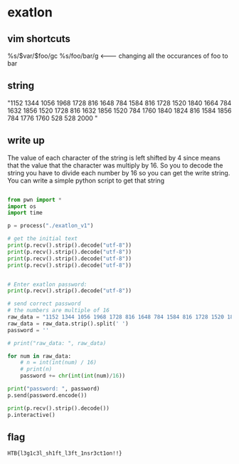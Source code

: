 # exatlon


## vim shortcuts
%s/\$var/\$foo/gc
%s/foo/bar/g   <--- changing all the occurances of foo to bar


## string
"1152 1344 1056 1968 1728 816 1648 784 1584 816 1728 1520 1840 1664 784 1632 1856 1520 1728 816 1632 1856 1520 784 1760 1840 1824 816 1584 1856 784 1776 1760 528 528 2000 "


## write up 
The value of each character of the string is left shifted by 4 since means that the value that the character was multiply by 16. So you to decode the string you have to divide each number by 16 so you can get the write string. You can write a simple python script to get that string

```py 

from pwn import * 
import os
import time

p = process("./exatlon_v1")

# get the initial text
print(p.recv().strip().decode("utf-8"))
print(p.recv().strip().decode("utf-8"))
print(p.recv().strip().decode("utf-8"))
print(p.recv().strip().decode("utf-8"))


# Enter exatlon password: 
print(p.recv().strip().decode("utf-8"))

# send correct password
# the numbers are multiple of 16
raw_data = "1152 1344 1056 1968 1728 816 1648 784 1584 816 1728 1520 1840 1664 784 1632 1856 1520 1728 816 1632 1856 1520 784 1760 1840 1824 816 1584 1856 784 1776 1760 528 528 2000 "
raw_data = raw_data.strip().split(' ')
password = ''

# print("raw_data: ", raw_data)

for num in raw_data:
    # n = int(int(num) / 16)
    # print(n)
    password += chr(int(int(num)/16))

print("password: ", password)
p.send(password.encode())

print(p.recv().strip().decode())
p.interactive()
```

## flag 

`HTB{l3g1c3l_sh1ft_l3ft_1nsr3ct1on!!}`